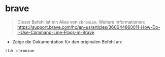 # brave

> Dieser Befehl ist ein Alias von `chromium`.
> Weitere Informationen: <https://support.brave.com/hc/en-us/articles/360044860011-How-Do-I-Use-Command-Line-Flags-in-Brave>.

- Zeige die Dokumentation für den originalen Befehl an:

`tldr chromium`
